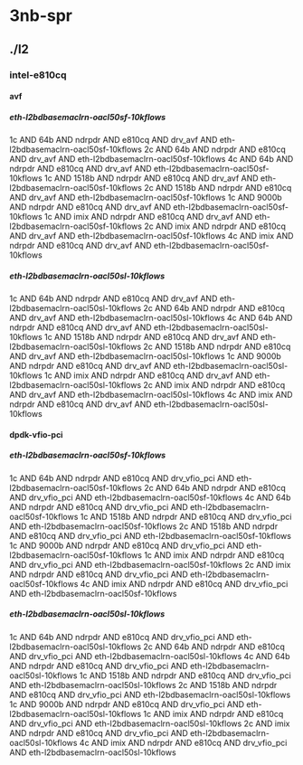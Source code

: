# 3nb-spr
## ./l2
### intel-e810cq
#### avf
##### eth-l2bdbasemaclrn-oacl50sf-10kflows
1c AND 64b AND ndrpdr AND e810cq AND drv_avf AND eth-l2bdbasemaclrn-oacl50sf-10kflows
2c AND 64b AND ndrpdr AND e810cq AND drv_avf AND eth-l2bdbasemaclrn-oacl50sf-10kflows
4c AND 64b AND ndrpdr AND e810cq AND drv_avf AND eth-l2bdbasemaclrn-oacl50sf-10kflows
1c AND 1518b AND ndrpdr AND e810cq AND drv_avf AND eth-l2bdbasemaclrn-oacl50sf-10kflows
2c AND 1518b AND ndrpdr AND e810cq AND drv_avf AND eth-l2bdbasemaclrn-oacl50sf-10kflows
1c AND 9000b AND ndrpdr AND e810cq AND drv_avf AND eth-l2bdbasemaclrn-oacl50sf-10kflows
1c AND imix AND ndrpdr AND e810cq AND drv_avf AND eth-l2bdbasemaclrn-oacl50sf-10kflows
2c AND imix AND ndrpdr AND e810cq AND drv_avf AND eth-l2bdbasemaclrn-oacl50sf-10kflows
4c AND imix AND ndrpdr AND e810cq AND drv_avf AND eth-l2bdbasemaclrn-oacl50sf-10kflows
##### eth-l2bdbasemaclrn-oacl50sl-10kflows
1c AND 64b AND ndrpdr AND e810cq AND drv_avf AND eth-l2bdbasemaclrn-oacl50sl-10kflows
2c AND 64b AND ndrpdr AND e810cq AND drv_avf AND eth-l2bdbasemaclrn-oacl50sl-10kflows
4c AND 64b AND ndrpdr AND e810cq AND drv_avf AND eth-l2bdbasemaclrn-oacl50sl-10kflows
1c AND 1518b AND ndrpdr AND e810cq AND drv_avf AND eth-l2bdbasemaclrn-oacl50sl-10kflows
2c AND 1518b AND ndrpdr AND e810cq AND drv_avf AND eth-l2bdbasemaclrn-oacl50sl-10kflows
1c AND 9000b AND ndrpdr AND e810cq AND drv_avf AND eth-l2bdbasemaclrn-oacl50sl-10kflows
1c AND imix AND ndrpdr AND e810cq AND drv_avf AND eth-l2bdbasemaclrn-oacl50sl-10kflows
2c AND imix AND ndrpdr AND e810cq AND drv_avf AND eth-l2bdbasemaclrn-oacl50sl-10kflows
4c AND imix AND ndrpdr AND e810cq AND drv_avf AND eth-l2bdbasemaclrn-oacl50sl-10kflows
#### dpdk-vfio-pci
##### eth-l2bdbasemaclrn-oacl50sf-10kflows
1c AND 64b AND ndrpdr AND e810cq AND drv_vfio_pci AND eth-l2bdbasemaclrn-oacl50sf-10kflows
2c AND 64b AND ndrpdr AND e810cq AND drv_vfio_pci AND eth-l2bdbasemaclrn-oacl50sf-10kflows
4c AND 64b AND ndrpdr AND e810cq AND drv_vfio_pci AND eth-l2bdbasemaclrn-oacl50sf-10kflows
1c AND 1518b AND ndrpdr AND e810cq AND drv_vfio_pci AND eth-l2bdbasemaclrn-oacl50sf-10kflows
2c AND 1518b AND ndrpdr AND e810cq AND drv_vfio_pci AND eth-l2bdbasemaclrn-oacl50sf-10kflows
1c AND 9000b AND ndrpdr AND e810cq AND drv_vfio_pci AND eth-l2bdbasemaclrn-oacl50sf-10kflows
1c AND imix AND ndrpdr AND e810cq AND drv_vfio_pci AND eth-l2bdbasemaclrn-oacl50sf-10kflows
2c AND imix AND ndrpdr AND e810cq AND drv_vfio_pci AND eth-l2bdbasemaclrn-oacl50sf-10kflows
4c AND imix AND ndrpdr AND e810cq AND drv_vfio_pci AND eth-l2bdbasemaclrn-oacl50sf-10kflows
##### eth-l2bdbasemaclrn-oacl50sl-10kflows
1c AND 64b AND ndrpdr AND e810cq AND drv_vfio_pci AND eth-l2bdbasemaclrn-oacl50sl-10kflows
2c AND 64b AND ndrpdr AND e810cq AND drv_vfio_pci AND eth-l2bdbasemaclrn-oacl50sl-10kflows
4c AND 64b AND ndrpdr AND e810cq AND drv_vfio_pci AND eth-l2bdbasemaclrn-oacl50sl-10kflows
1c AND 1518b AND ndrpdr AND e810cq AND drv_vfio_pci AND eth-l2bdbasemaclrn-oacl50sl-10kflows
2c AND 1518b AND ndrpdr AND e810cq AND drv_vfio_pci AND eth-l2bdbasemaclrn-oacl50sl-10kflows
1c AND 9000b AND ndrpdr AND e810cq AND drv_vfio_pci AND eth-l2bdbasemaclrn-oacl50sl-10kflows
1c AND imix AND ndrpdr AND e810cq AND drv_vfio_pci AND eth-l2bdbasemaclrn-oacl50sl-10kflows
2c AND imix AND ndrpdr AND e810cq AND drv_vfio_pci AND eth-l2bdbasemaclrn-oacl50sl-10kflows
4c AND imix AND ndrpdr AND e810cq AND drv_vfio_pci AND eth-l2bdbasemaclrn-oacl50sl-10kflows
